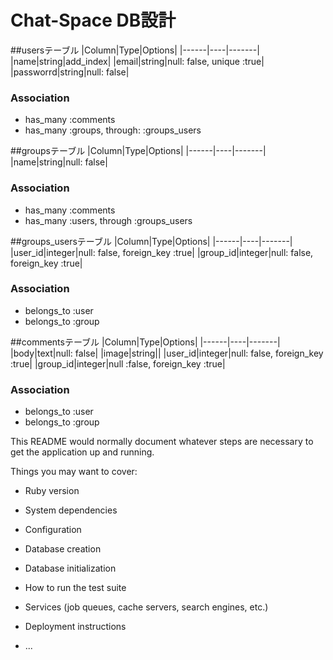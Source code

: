 # Chat-Space DB設計

##usersテーブル
|Column|Type|Options|
|------|----|-------|
|name|string|add_index|
|email|string|null: false, unique :true|
|passworrd|string|null: false|

### Association
- has_many :comments
- has_many :groups, through: :groups_users

##groupsテーブル
|Column|Type|Options|
|------|----|-------|
|name|string|null: false|

### Association
- has_many :comments
- has_many :users, through :groups_users

##groups_usersテーブル
|Column|Type|Options|
|------|----|-------|
|user_id|integer|null: false, foreign_key :true|
|group_id|integer|null: false, foreign_key :true|

### Association
- belongs_to :user
- belongs_to :group

##commentsテーブル
|Column|Type|Options|
|------|----|-------|
|body|text|null: false|
|image|string||
|user_id|integer|null: false, foreign_key :true|
|group_id|integer|null :false, foreign_key :true|

### Association
- belongs_to :user
- belongs_to :group


This README would normally document whatever steps are necessary to get the
application up and running.

Things you may want to cover:

* Ruby version

* System dependencies

* Configuration

* Database creation

* Database initialization

* How to run the test suite

* Services (job queues, cache servers, search engines, etc.)

* Deployment instructions

* ...
